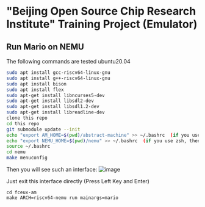 # "Beijing Open Source Chip Research Institute" Training Project (Emulator)

## Run Mario on NEMU

The following commands are tested ubuntu20.04 

```bash
sudo apt install gcc-riscv64-linux-gnu
sudo apt install g++-riscv64-linux-gnu
sudo apt install bison
sudo apt install flex
sudo apt-get install libncurses5-dev
sudo apt-get install libsdl2-dev
sudo apt-get install libsdl1.2-dev
sudo apt-get install libreadline-dev
clone this repo
cd this repo
git submodule update --init
echo "export AM_HOME=$(pwd)/abstract-machine" >> ~/.bashrc  (if you use zsh, then switch to .zshrc)
echo "export NEMU_HOME=$(pwd)/nemu" >> ~/.bashrc  (if you use zsh, then switch to .zshrc)
source ~/.bashrc
cd nemu
make menuconfig
```

Then you will see such an interface:
![image](https://github.com/YinhuaChen-cloud/ysyx-workbench/assets/57990071/f32b355e-27a6-4da3-b7a3-51c0b3c772e9)

Just exit this interface directly (Press Left Key and Enter)

```
cd fceux-am
make ARCH=riscv64-nemu run mainargs=mario
```


